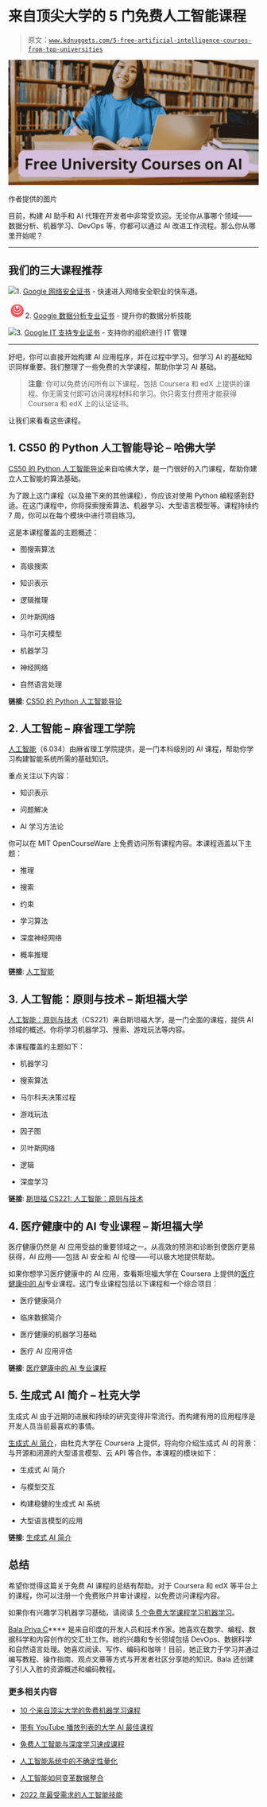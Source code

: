# 来自顶尖大学的 5 门免费人工智能课程

> 原文：[`www.kdnuggets.com/5-free-artificial-intelligence-courses-from-top-universities`](https://www.kdnuggets.com/5-free-artificial-intelligence-courses-from-top-universities)

![ai-fimg](img/335e14cc96c4d49a84781988784f0e70.png)

作者提供的图片

目前，构建 AI 助手和 AI 代理在开发者中非常受欢迎。无论你从事哪个领域——数据分析、机器学习、DevOps 等，你都可以通过 AI 改进工作流程。那么你从哪里开始呢？

* * *

## 我们的三大课程推荐

![](img/0244c01ba9267c002ef39d4907e0b8fb.png)1\. [Google 网络安全证书](https://www.kdnuggets.com/google-cybersecurity) - 快速进入网络安全职业的快车道。

![](img/e225c49c3c91745821c8c0368bf04711.png)2\. [Google 数据分析专业证书](https://www.kdnuggets.com/google-data-analytics) - 提升你的数据分析技能

![](img/0244c01ba9267c002ef39d4907e0b8fb.png)3\. [Google IT 支持专业证书](https://www.kdnuggets.com/google-itsupport) - 支持你的组织进行 IT 管理

* * *

好吧，你可以直接开始构建 AI 应用程序，并在过程中学习。但学习 AI 的基础知识同样重要。我们整理了一些免费的大学课程，帮助你学习 AI 基础。

> **注意**: 你可以免费访问所有以下课程，包括 Coursera 和 edX 上提供的课程。你无需支付即可访问课程材料和学习。你只需支付费用才能获得 Coursera 和 edX 上的认证证书。

让我们来看看这些课程。

## 1\. CS50 的 Python 人工智能导论 – 哈佛大学

[CS50 的 Python 人工智能导论](https://www.edx.org/learn/artificial-intelligence/harvard-university-cs50-s-introduction-to-artificial-intelligence-with-python)来自哈佛大学，是一门很好的入门课程，帮助你建立人工智能的算法基础。

为了跟上这门课程（以及接下来的其他课程），你应该对使用 Python 编程感到舒适。在这门课程中，你将探索搜索算法、机器学习、大型语言模型等。课程持续约 7 周，你可以在每个模块中进行项目练习。

这是本课程覆盖的主题概述：

+   图搜索算法

+   高级搜索

+   知识表示

+   逻辑推理

+   贝叶斯网络

+   马尔可夫模型

+   机器学习

+   神经网络

+   自然语言处理

**链接**: [CS50 的 Python 人工智能导论](https://www.edx.org/learn/artificial-intelligence/harvard-university-cs50-s-introduction-to-artificial-intelligence-with-python)

## 2\. 人工智能 – 麻省理工学院

[人工智能](https://ocw.mit.edu/courses/6-034-artificial-intelligence-fall-2010/)（6.034）由麻省理工学院提供，是一门本科级别的 AI 课程，帮助你学习构建智能系统所需的基础知识。

重点关注以下内容：

+   知识表示

+   问题解决

+   AI 学习方法论

你可以在 MIT OpenCourseWare 上免费访问所有课程内容。本课程涵盖以下主题：

+   推理

+   搜索

+   约束

+   学习算法

+   深度神经网络

+   概率推理

**链接**: [人工智能](https://ocw.mit.edu/courses/6-034-artificial-intelligence-fall-2010/)

## 3. 人工智能：原则与技术 – 斯坦福大学

[人工智能：原则与技术](https://www.youtube.com/playlist?list=PLoROMvodv4rO1NB9TD4iUZ3qghGEGtqNX)（CS221）来自斯坦福大学，是一门全面的课程，提供 AI 领域的概述。你将学习机器学习、搜索、游戏玩法等内容。

本课程覆盖的主题如下：

+   机器学习

+   搜索算法

+   马尔科夫决策过程

+   游戏玩法

+   因子图

+   贝叶斯网络

+   逻辑

+   深度学习

**链接**: [斯坦福 CS221: 人工智能：原则与技术](https://www.youtube.com/playlist?list=PLoROMvodv4rO1NB9TD4iUZ3qghGEGtqNX)

## 4. 医疗健康中的 AI 专业课程 – 斯坦福大学

医疗健康仍然是 AI 应用受益的重要领域之一。从高效的预测和诊断到使医疗更易获得，AI 应用——包括 AI 安全和 AI 伦理——可以极大地提供帮助。

如果你想学习医疗健康中的 AI 应用，查看斯坦福大学在 Coursera 上提供的[医疗健康中的 AI](https://www.coursera.org/specializations/ai-healthcare)专业课程。这门专业课程包括以下课程和一个综合项目：

+   医疗健康简介

+   临床数据简介

+   医疗健康的机器学习基础

+   医疗 AI 应用评估

**链接**: [医疗健康中的 AI 专业课程](https://www.coursera.org/specializations/ai-healthcare)

## 5. 生成式 AI 简介 – 杜克大学

生成式 AI 由于近期的进展和持续的研究变得非常流行。而构建有用的应用程序是开发人员当前最喜欢的事情。

[生成式 AI 简介](https://www.coursera.org/learn/intro-gen-ai)，由杜克大学在 Coursera 上提供，将向你介绍生成式 AI 的背景：与开源和闭源的大型语言模型、云 API 等合作。本课程的模块如下：

+   生成式 AI 简介

+   与模型交互

+   构建稳健的生成式 AI 系统

+   大型语言模型的应用

**链接**: [生成式 AI 简介](https://www.coursera.org/learn/intro-gen-ai)

## 总结

希望你觉得这篇关于免费 AI 课程的总结有帮助。对于 Coursera 和 edX 等平台上的课程，你可以注册一个免费账户并审计课程，以免费访问课程内容。

如果你有兴趣学习机器学习基础，请阅读 [5 个免费大学课程学习机器学习](https://www.kdnuggets.com/5-free-university-courses-to-learn-machine-learning)。

**[](https://twitter.com/balawc27)**[Bala Priya C](https://www.kdnuggets.com/wp-content/uploads/bala-priya-author-image-update-230821.jpg)**** 是来自印度的开发人员和技术作家。她喜欢在数学、编程、数据科学和内容创作的交汇处工作。她的兴趣和专长领域包括 DevOps、数据科学和自然语言处理。她喜欢阅读、写作、编码和咖啡！目前，她正致力于学习并通过编写教程、操作指南、观点文章等方式与开发者社区分享她的知识。Bala 还创建了引人入胜的资源概述和编码教程。

### 更多相关内容

+   [10 个来自顶尖大学的免费机器学习课程](https://www.kdnuggets.com/2023/02/10-free-machine-learning-courses-top-universities.html)

+   [带有 YouTube 播放列表的大学 AI 最佳课程](https://www.kdnuggets.com/2023/08/best-courses-ai-universities-youtube-playlists.html)

+   [免费人工智能与深度学习速成课程](https://www.kdnuggets.com/2022/07/free-artificial-intelligence-deep-learning-crash-course.html)

+   [人工智能系统中的不确定性量化](https://www.kdnuggets.com/2022/04/uncertainty-quantification-artificial-intelligencebased-systems.html)

+   [人工智能如何变革数据整合](https://www.kdnuggets.com/2022/04/artificial-intelligence-transform-data-integration.html)

+   [2022 年最受需求的人工智能技能](https://www.kdnuggets.com/2022/08/indemand-artificial-intelligence-skills-learn-2022.html)
